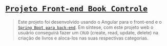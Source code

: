 # [`Projeto Front-end Book Controle`](https://github.com/jcarloscody/springboot_bookcontole)


> Este projeto foi desenvolvido usando o Angular para o front-end e o [`Spring Boot para back-end`](https://github.com/jcarloscody/springboot_bookcontole). Em síntese, com este projeto web o usuário conseguirá fazer um `CRUD` (create, read, update, delete) na criação de livros e aloca-los nas suas respectivas categorias. 



